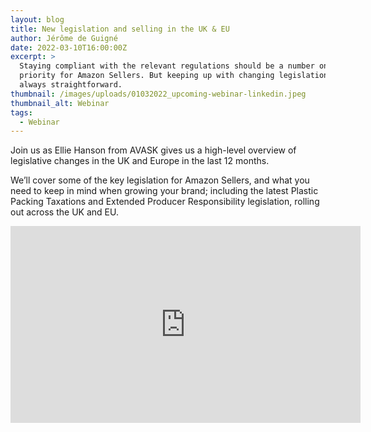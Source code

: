 ```yaml
---
layout: blog
title: New legislation and selling in the UK & EU
author: Jérôme de Guigné
date: 2022-03-10T16:00:00Z
excerpt: >
  Staying compliant with the relevant regulations should be a number one
  priority for Amazon Sellers. But keeping up with changing legislation is not
  always straightforward.
thumbnail: /images/uploads/01032022_upcoming-webinar-linkedin.jpeg
thumbnail_alt: Webinar
tags:
  - Webinar
---
```


Join us as Ellie Hanson from AVASK gives us a high-level overview of legislative changes in the UK and Europe in the last 12 months. 


We’ll cover some of the key legislation for Amazon Sellers, and what you need to keep in mind when growing your brand; including the latest Plastic Packing Taxations and Extended Producer Responsibility legislation, rolling out across the UK and EU.

<iframe width="560" height="315" src="https://www.youtube.com/embed/cRpHqZ6O_eE" title="YouTube video player" frameborder="0" allow="accelerometer; autoplay; clipboard-write; encrypted-media; gyroscope; picture-in-picture; web-share" allowfullscreen></iframe>
